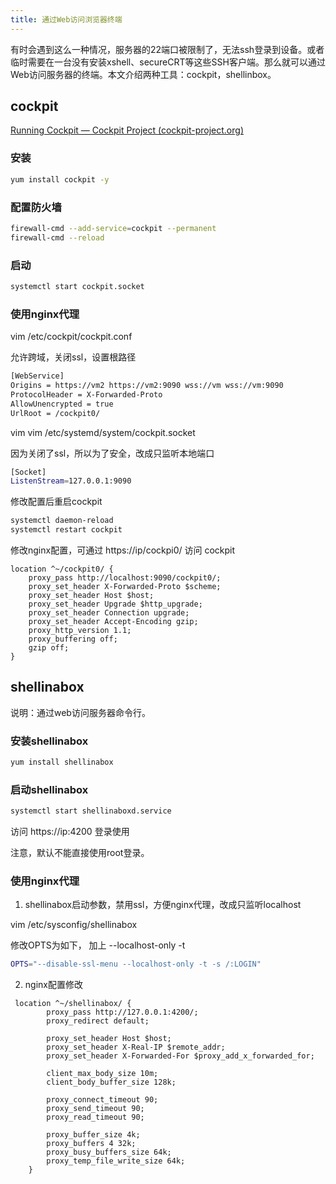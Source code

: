 ```yaml
---
title: 通过Web访问浏览器终端
---
```


有时会遇到这么一种情况，服务器的22端口被限制了，无法ssh登录到设备。或者临时需要在一台没有安装xshell、secureCRT等这些SSH客户端。那么就可以通过Web访问服务器的终端。本文介绍两种工具：cockpit，shellinbox。

## cockpit

[Running Cockpit — Cockpit Project (cockpit-project.org)](https://cockpit-project.org/running.html)

### 安装

```sh
yum install cockpit -y
```

### 配置防火墙

```sh
firewall-cmd --add-service=cockpit --permanent
firewall-cmd --reload
```



### 启动

```sh
systemctl start cockpit.socket
```



### 使用nginx代理 

vim /etc/cockpit/cockpit.conf

允许跨域，关闭ssl，设置根路径

```sh
[WebService]
Origins = https://vm2 https://vm2:9090 wss://vm wss://vm:9090
ProtocolHeader = X-Forwarded-Proto
AllowUnencrypted = true
UrlRoot = /cockpit0/
```



vim  vim /etc/systemd/system/cockpit.socket

因为关闭了ssl，所以为了安全，改成只监听本地端口

```sh
[Socket]
ListenStream=127.0.0.1:9090
```
修改配置后重启cockpit
```sh
systemctl daemon-reload
systemctl restart cockpit
```



修改nginx配置，可通过 https://ip/cockpi0/ 访问 cockpit

```nginx
location ^~/cockpit0/ {
    proxy_pass http://localhost:9090/cockpit0/;
    proxy_set_header X-Forwarded-Proto $scheme;
    proxy_set_header Host $host;
    proxy_set_header Upgrade $http_upgrade;
    proxy_set_header Connection upgrade;
    proxy_set_header Accept-Encoding gzip;
    proxy_http_version 1.1;
    proxy_buffering off;
    gzip off;
}
```

## shellinabox

说明：通过web访问服务器命令行。

### 安装shellinabox

```sh
yum install shellinabox
```

### 启动shellinabox

```sh
systemctl start shellinaboxd.service
```

访问 https://ip:4200 登录使用

注意，默认不能直接使用root登录。


### 使用nginx代理

1. shellinabox启动参数，禁用ssl，方便nginx代理，改成只监听localhost

vim /etc/sysconfig/shellinabox

修改OPTS为如下， 加上 --localhost-only -t

```sh
OPTS="--disable-ssl-menu --localhost-only -t -s /:LOGIN"
```

2. nginx配置修改

```nginx
 location ^~/shellinabox/ {
        proxy_pass http://127.0.0.1:4200/;
        proxy_redirect default;

        proxy_set_header Host $host;
        proxy_set_header X-Real-IP $remote_addr;
        proxy_set_header X-Forwarded-For $proxy_add_x_forwarded_for;

        client_max_body_size 10m;
        client_body_buffer_size 128k;

        proxy_connect_timeout 90;
        proxy_send_timeout 90;
        proxy_read_timeout 90;

        proxy_buffer_size 4k;
        proxy_buffers 4 32k;
        proxy_busy_buffers_size 64k;
        proxy_temp_file_write_size 64k;
    }
```

